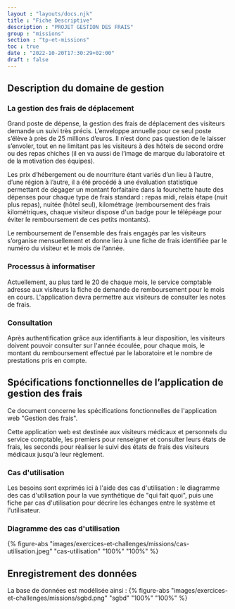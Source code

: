 ```yaml
---
layout : "layouts/docs.njk"
title : "Fiche Descriptive"
description : "PROJET GESTION DES FRAIS"
group : "missions"
section : "tp-et-missions"
toc : true
date : "2022-10-20T17:30:29+02:00"
draft : false
---
```


## Description du domaine de gestion
### La gestion des frais de déplacement
Grand poste de dépense, la gestion des frais de déplacement des visiteurs demande un suivi très précis. L’enveloppe annuelle pour ce seul poste s’élève à près de 25 millions d’euros. Il n’est donc pas question de le laisser s’envoler, tout en ne limitant pas les visiteurs à des hôtels de second ordre ou des repas chiches (il en va aussi de l’image de marque du laboratoire et de la motivation des équipes).

Les prix d’hébergement ou de nourriture étant variés d’un lieu à l’autre, d’une région à l’autre, il a été procédé à une évaluation statistique permettant de dégager un montant forfaitaire dans la fourchette haute des dépenses pour chaque type de frais standard : repas midi, relais étape (nuit plus repas), nuitée (hôtel seul), kilométrage (remboursement des frais kilométriques, chaque visiteur dispose d'un badge pour le télépéage pour éviter le remboursement de ces petits montants).

Le remboursement de l'ensemble des frais engagés par les visiteurs s’organise mensuellement et donne lieu à une fiche de frais identifiée par le numéro du visiteur et le mois de l’année.


### Processus à informatiser
Actuellement, au plus tard le 20 de chaque mois, le service comptable adresse aux visiteurs la fiche de demande de remboursement pour le mois en cours. L'application devra permettre aux visiteurs de consulter les notes de frais.

### Consultation
Après authentification grâce aux identifiants à leur disposition, les visiteurs doivent pouvoir consulter sur l'année écoulée, pour chaque mois, le montant du remboursement effectué par le laboratoire et le nombre de prestations pris en compte.
## Spécifications fonctionnelles de l’application de gestion des frais
Ce document concerne les spécifications fonctionnelles de l'application web "Gestion des frais".

Cette application web est destinée aux visiteurs médicaux et personnels du service comptable, les premiers pour renseigner et consulter leurs états de frais, les seconds pour réaliser le suivi des états de frais des visiteurs médicaux jusqu'à leur règlement.

### Cas d'utilisation
Les besoins sont exprimés ici à l'aide des cas d'utilisation : le diagramme des cas d'utilisation pour la vue synthétique de "qui fait quoi", puis une fiche par cas d'utilisation pour décrire les échanges entre le système et l'utilisateur.
### Diagramme des cas d'utilisation
{% figure-abs "images/exercices-et-challenges/missions/cas-utilisation.jpeg" "cas-utilisation" "100%" "100%" %}


## Enregistrement des données
La base de données est modélisée ainsi :
{% figure-abs "images/exercices-et-challenges/missions/sgbd.png" "sgbd" "100%" "100%" %}
